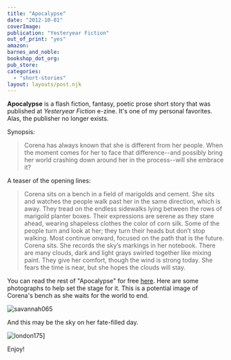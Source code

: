 ```yaml
---
title: "Apocalypse"
date: "2012-10-01"
coverImage:
publication: "Yesteryear Fiction"
out_of_print: "yes"
amazon:
barnes_and_noble:
bookshop_dot_org:
pub_store:
categories:
  - "short-stories"
layout: layouts/post.njk
---
```


**Apocalypse** is a flash fiction, fantasy, poetic prose short story that was published at _Yesteryear Fiction_ e-zine. It's one of my personal favorites. Alas, the publisher no longer exists.

Synopsis:

> Corena has always known that she is different from her people. When the moment comes for her to face that difference--and possibly bring her world crashing down around her in the process--will she embrace it?

A teaser of the opening lines:

> Corena sits on a bench in a field of marigolds and cement. She sits and watches the people walk past her in the same direction, which is away. They tread on the endless sidewalks lying between the rows of marigold planter boxes. Their expressions are serene as they stare ahead, wearing shapeless clothes the color of corn silk. Some of the people turn and look at her; they turn their heads but don’t stop walking. Most continue onward, focused on the path that is the future. Corena sits. She records the sky’s markings in her notebook. There are many clouds, dark and light grays swirled together like mixing paint. They give her comfort, though the wind is strong today. She fears the time is near, but she hopes the clouds will stay.

You can read the rest of "Apocalypse" for free [here](http://www.yesteryearfiction.com/2011/03/31211.html "Yesteryear Fiction"). Here are some photographs to help set the stage for it. This is a potential image of Corena's bench as she waits for the world to end.

![](https://d2ypg8o05lff0b.cloudfront.net/wp-content/uploads/sites/3/pages/savannah0651.jpg "savannah065")

And this may be the sky on her fate-filled day.

![](https://d2ypg8o05lff0b.cloudfront.net/wp-content/uploads/sites/3/pages/london175.jpg "london175")]

Enjoy!

